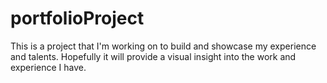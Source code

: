 # portfolioProject

This is a project that I'm working on to build and showcase my experience and talents. Hopefully it will provide a visual insight into the work and experience I have.

